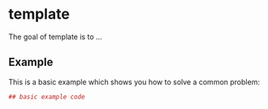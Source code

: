 <!-- README.md is generated from README.Rmd. Please edit that file -->
template
========

The goal of template is to ...

Example
-------

This is a basic example which shows you how to solve a common problem:

``` r
## basic example code
```
